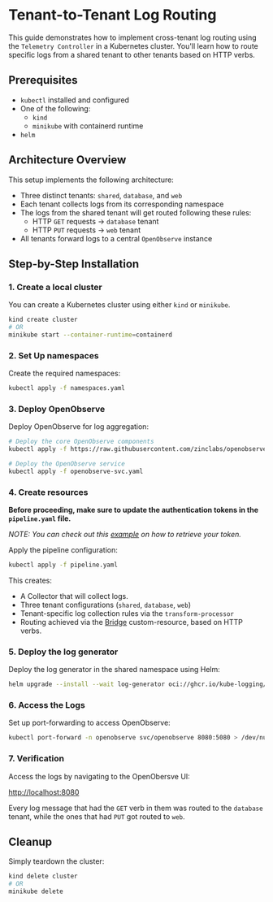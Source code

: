 # Tenant-to-Tenant Log Routing

This guide demonstrates how to implement cross-tenant log routing using the `Telemetry Controller` in a Kubernetes cluster. You'll learn how to route specific logs from a shared tenant to other tenants based on HTTP verbs.

## Prerequisites

- `kubectl` installed and configured
- One of the following:
  - `kind`
  - `minikube` with containerd runtime
- `helm`

## Architecture Overview

This setup implements the following architecture:

- Three distinct tenants: `shared`, `database`, and `web`
- Each tenant collects logs from its corresponding namespace
- The logs from the shared tenant will get routed following these rules:
  - HTTP `GET` requests → `database` tenant
  - HTTP `PUT` requests → `web` tenant
- All tenants forward logs to a central `OpenObserve` instance

## Step-by-Step Installation

### 1. Create a local cluster

You can create a Kubernetes cluster using either `kind` or `minikube`.

```bash
kind create cluster
# OR
minikube start --container-runtime=containerd
```

### 2. Set Up namespaces

Create the required namespaces:

```bash
kubectl apply -f namespaces.yaml
```

### 3. Deploy OpenObserve

Deploy OpenObserve for log aggregation:

```bash
# Deploy the core OpenObserve components
kubectl apply -f https://raw.githubusercontent.com/zinclabs/openobserve/main/deploy/k8s/statefulset.yaml

# Deploy the OpenObserve service
kubectl apply -f openobserve-svc.yaml
```

### 4. Create resources

**Before proceeding, make sure to update the authentication tokens in the `pipeline.yaml` file.**

_NOTE: You can check out this [example](../../../README.md#example-setup) on how to retrieve your token._

Apply the pipeline configuration:

```bash
kubectl apply -f pipeline.yaml
```

This creates:

- A Collector that will collect logs.
- Three tenant configurations (`shared`, `database`, `web`)
- Tenant-specific log collection rules via the `transform-processor`
- Routing achieved via the [Bridge](../../../config/crd/bases/telemetry.kube-logging.dev_bridges.yaml) custom-resource, based on HTTP verbs.

### 5. Deploy the log generator

Deploy the log generator in the shared namespace using Helm:

```bash
helm upgrade --install --wait log-generator oci://ghcr.io/kube-logging/helm-charts/log-generator -n shared
```

### 6. Access the Logs

Set up port-forwarding to access OpenObserve:

```bash
kubectl port-forward -n openobserve svc/openobserve 8080:5080 > /dev/null &
```

### 7. Verification

Access the logs by navigating to the OpenObersve UI:

<http://localhost:8080>

Every log message that had the `GET` verb in them was routed to the `database` tenant, while the ones that had `PUT` got routed to `web`.

## Cleanup

Simply teardown the cluster:

```bash
kind delete cluster
# OR 
minikube delete
```
